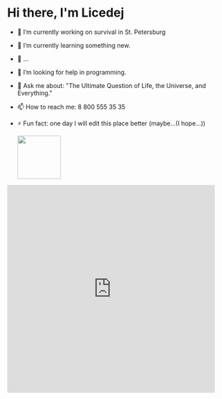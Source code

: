 # Hi there, I'm Licedej

- 🔭 I’m currently working on survival in St. Petersburg
- 🌱 I’m currently learning something new.
- 👯 ...
- 🤔 I’m looking for help in programming.
- 💬 Ask me about: "The Ultimate Question of Life, the Universe, and Everything."
- 📫 How to reach me: 8 800 555 35 35
- ⚡ Fun fact: one day I will edit this place better (maybe...(I hope...))


  <img src="[https://media.giphy.com/media/M9gbBd9nbDrOTu1Mqx/giphy.gif](https://gifs.obs.ru-moscow-1.hc.sbercloud.ru/4ec1c15b56da55a5e127b0b26a48303937794bc521609ad2301dbf6010d63d87.gif)" width="100"/>
</div>

<iframe src="https://gifs.ru/embed/4ec1c15b56da55a5e127b0b26a48303937794bc521609ad2301dbf6010d63d87" width="480" height="480" frameBorder="0" allowFullScreen></iframe><p><a href="https://gifs.ru/gifs/7561>via GIFS.RU</a></p>
